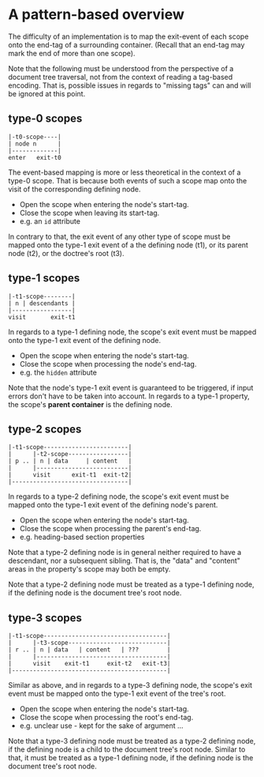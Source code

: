 
<!-- ======================================================================= -->
# A pattern-based overview

The difficulty of an implementation is to map the exit-event of each scope
onto the end-tag of a surrounding container. (Recall that an end-tag may mark
the end of more than one scope).

Note that the following must be understood from the perspective of a document
tree traversal, not from the context of reading a tag-based encoding. That is,
possible issues in regards to "missing tags" can and will be ignored at this
point.

<!-- ======================================================================= -->
## type-0 scopes

```
|-t0-scope----|
| node n      |
|-------------|
enter   exit-t0
```

The event-based mapping is more or less theoretical in the context of a type-0
scope. That is because both events of such a scope map onto the visit of the
corresponding defining node.

* Open the scope when entering the node's start-tag.
* Close the scope when leaving its start-tag.
* e.g. an `id` attribute

In contrary to that, the exit event of any other type of scope must be mapped
onto the type-1 exit event of a the defining node (t1), or its parent node (t2),
or the doctree's root (t3).

<!-- ======================================================================= -->
## type-1 scopes

```
|-t1-scope--------|
| n | descendants |
|-----------------|
visit       exit-t1
```

In regards to a type-1 defining node, the scope's exit event must be mapped
onto the type-1 exit event of the defining node.

* Open the scope when entering the node's start-tag.
* Close the scope when processing the node's end-tag.
* e.g. the `hidden` attribute

Note that the node's type-1 exit event is guaranteed to be triggered, if input
errors don't have to be taken into account. In regards to a type-1 property,
the scope's **parent container** is the defining node.

<!-- ======================================================================= -->
## type-2 scopes

```
|-t1-scope------------------------|
|      |-t2-scope-----------------|
| p .. | n | data     | content   |
|      |--------------------------|
|      visit      exit-t1  exit-t2|
|---------------------------------|
```

In regards to a type-2 defining node, the scope's exit event must be mapped
onto the type-1 exit event of the defining node's parent.

* Open the scope when entering the node's start-tag.
* Close the scope when processing the parent's end-tag.
* e.g. heading-based section properties

Note that a type-2 defining node is in general neither required to have a
descendant, nor a subsequent sibling. That is, the "data" and "content"
areas in the property's scope may both be empty.

Note that a type-2 defining node must be treated as a type-1 defining node,
if the defining node is the document tree's root node.

<!-- ======================================================================= -->
## type-3 scopes

```
|-t1-scope-----------------------------------|
|      |-t3-scope----------------------------|
| r .. | n | data   | content   | ???        |
|      |-------------------------------------|
|      visit    exit-t1     exit-t2   exit-t3|
|--------------------------------------------|
```

Similar as above, and in regards to a type-3 defining node, the scope's exit
event must be mapped onto the type-1 exit event of the tree's root.

* Open the scope when entering the node's start-tag.
* Close the scope when processing the root's end-tag.
* e.g. unclear use - kept for the sake of argument ...

Note that a type-3 defining node must be treated as a type-2 defining node,
if the defining node is a child to the document tree's root node. Similar
to that, it must be treated as a type-1 defining node, if the defining node
is the document tree's root node.
